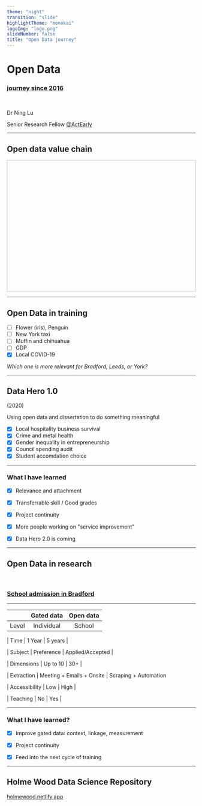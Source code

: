 ```yaml
---
theme: "night"
transition: "slide"
highlightTheme: "monokai"
logoImg: "logo.png"
slideNumber: false
title: "Open Data journey"
---
```


# Open Data

### [journey since 2016]()

<br>

Dr Ning Lu

Senior Research Fellow [@ActEarly]()

---

<!-- .slide: data-background="default-thumbnail.jpg" -->

## Open data value chain

<img data-src="wall.png" height="350" width="900" style="background:none; border:none; box-shadow:none;" />

---

<!-- .slide: data-transition="slide" data-background="#C41230" data-background-transition="zoom" -->

## Open Data in training

- [ ] Flower (iris), Penguin
- [ ] New York taxi
- [ ] Muffin and chihuahua
- [ ] GDP
- [x] Local COVID-19

_Which one is more relevant for Bradford, Leeds, or York?_

---

<!-- .slide: data-transition="slide" data-background="#00502F" data-background-transition="zoom" -->

## Data Hero 1.0

(2020)

Using open data and dissertation to do something meaningful

- [x] Local hospitality business survival
- [x] Crime and metal health
- [x] Gender inequality in entrepreneurship
- [x] Council spending audit
- [x] Student accomdation choice

---

<!-- .slide: data-transition="slide" data-background="#00000" data-background-transition="zoom" -->

### What I have learned

- [x] Relevance and attachment

- [x] Transferrable skill / Good grades

- [x] Project continuity

- [x] More people working on "service improvement"

- [x] Data Hero 2.0 is coming

---

<!-- .slide: data-transition="slide" data-background="#C41230" data-background-transition="zoom" -->

## Open Data in research

<br>

### [School admission in Bradford]()

---

<!-- .slide: data-transition="slide" data-background="#00502F" data-background-transition="zoom" -->

|       | Gated data | Open data |
| ----- | :--------: | :-------: |
| Level | Individual |  School   |

| Time | 1 Year | 5 years |

| Subject | Preference | Applied/Accepted |

| Dimensions | Up to 10 | 30+ |

| Extraction | Meeting + Emails + Onsite | Scraping + Automation

| Accessibility | Low | High |

| Teaching | No | Yes |

---

### What I have learned?

- [x] Improve gated data: context, linkage, measurement

- [x] Project continuity

- [x] Feed into the next cycle of training

---

<!-- .slide: style="text-align: left;" -->

## Holme Wood Data Science Repository

[holmewood.netlify.app](holmewood.netlify.app)
